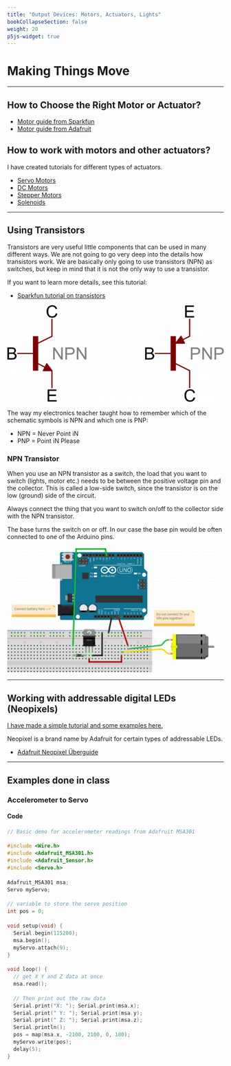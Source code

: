 ```yaml
---
title: "Output Devices: Motors, Actuators, Lights"
bookCollapseSection: false
weight: 20
p5js-widget: true
---
```


# Making Things Move

---

## How to Choose the Right Motor or Actuator?

- [Motor guide from Sparkfun](https://learn.sparkfun.com/tutorials/motors-and-selecting-the-right-one)
- [Motor guide from Adafruit](https://learn.adafruit.com/adafruit-motor-selection-guide)

## How to work with motors and other actuators?

I have created tutorials for different types of actuators.

- [Servo Motors](../../../tutorials/arduino-and-electronics/motors-and-actuators/servo-motors/)
- [DC Motors](../../../tutorials/arduino-and-electronics/motors-and-actuators/dc-motors/)
- [Stepper Motors](../../../tutorials/arduino-and-electronics/motors-and-actuators/stepper-motors/)
- [Solenoids](../../../../tutorials/arduino-and-electronics/motors-and-actuators/solenoids-and-electromagnets/)

---

## Using Transistors

Transistors are very useful little components that can be used in many different ways. We are not going to go very deep into the details how transistors work. We are basically only going to use transistors (NPN) as switches, but keep in mind that it is not the only way to use a transistor.

If you want to learn more details, see this tutorial:
- [Sparkfun tutorial on transistors](https://learn.sparkfun.com/tutorials/transistors)

![Transistors](./img/transistor.png "Image from Sparkfun CC BY-SA 4.0")

The way my electronics teacher taught how to remember which of the schematic symbols is NPN and which one is PNP:

- NPN = Never Point iN
- PNP = Point iN Please

### NPN Transistor

When you use an NPN transistor as a switch, the load that you want to switch (lights, motor etc.) needs to be between the positive voltage pin and the collector. This is called a low-side switch, since the transistor is on the low (ground) side of the circuit.

Always connect the thing that you want to switch on/off to the collector side with the NPN transistor.

The base turns the switch on or off. In our case the base pin would be often connected to one of the Arduino pins.

[![Transistors](./img/tip120.png)](./img/tip120.png)

---

## Working with addressable digital LEDs (Neopixels)

[I have made a simple tutorial and some examples here.](../../../tutorials/arduino-and-electronics/leds-and-other-lights/neopixels/)

Neopixel is a brand name by Adafruit for certain types of addressable LEDs.

- [Adafruit Neopixel Überguide](https://learn.adafruit.com/adafruit-neopixel-uberguide)

---

## Examples done in class

### Accelerometer to Servo

#### Code

```c
// Basic demo for accelerometer readings from Adafruit MSA301

#include <Wire.h>
#include <Adafruit_MSA301.h>
#include <Adafruit_Sensor.h>
#include <Servo.h>

Adafruit_MSA301 msa;
Servo myServo;

// variable to store the servo position
int pos = 0;    

void setup(void) {
  Serial.begin(115200);
  msa.begin();
  myServo.attach(9);
}

void loop() {
  // get X Y and Z data at once
  msa.read(); 
  
  // Then print out the raw data
  Serial.print("X: "); Serial.print(msa.x); 
  Serial.print(" Y: "); Serial.print(msa.y); 
  Serial.print(" Z: "); Serial.print(msa.z);
  Serial.println();
  pos = map(msa.x, -2100, 2100, 0, 180);
  myServo.write(pos);
  delay(5); 
}
```